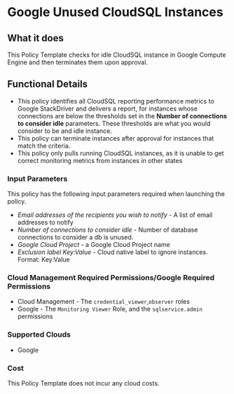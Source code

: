 # Google Unused CloudSQL Instances

## What it does

This Policy Template checks for idle CloudSQL instance in Google Compute Engine and then terminates them upon approval.

## Functional Details

- This policy identifies all CloudSQL reporting performance metrics to Google StackDriver and delivers a report, for instances whose connections are below the thresholds set in the **Number of connections to consider idle** parameters. These thresholds are what you would consider to be and idle instance.
- This policy can terminate instances after approval for instances that match the criteria.
- This policy only pulls running CloudSQL instances, as it is unable to get correct monitoring metrics from instances in other states

### Input Parameters

This policy has the following input parameters required when launching the policy.

- *Email addresses of the recipients you wish to notify* - A list of email addresses to notify
- *Number of connections to consider idle* - Number of database connections to consider a db is unused.
- *Google Cloud Project* - a Google Cloud Project name
- *Exclusion label Key:Value* - Cloud native label to ignore instances. Format: Key:Value

### Cloud Management Required Permissions/Google Required Permissions

- Cloud Management - The `credential_viewer`,`observer` roles
- Google - The `Monitoring Viewer` Role, and the `sqlservice.admin` permissions

### Supported Clouds

- Google

### Cost

This Policy Template does not incur any cloud costs.
